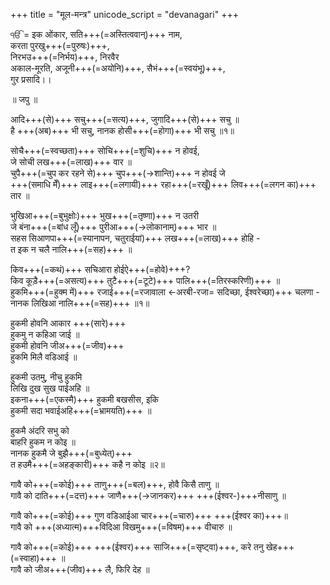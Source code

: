 +++
title = "मूल-मन्त्र"
unicode_script = "devanagari"
+++

ੴ = इक ओंकार, सति+++(=अस्तित्ववान्)+++ नाम,  
करता पुरखु+++(=पुरुषः)+++,  
निरभउ+++(=निर्भय)+++, निरवैर  
अकाल-मूरति, अजूनी+++(=अयोनि)+++, सैभं+++(=स्वयंभू)+++,  
गुर प्रसादि।।

॥ जपु ॥

आदि+++(से)+++ सचु+++(=सत्य)+++, जुगादि+++(से)+++ सचु ॥  
है +++(अब)+++ भी सचु, नानक होसी+++(=होगा)+++ भी सचु ॥१॥

सोचै+++(=स्वच्छता)+++ सोचि+++(=शुचि)+++ न होवई,  
जे सोची लख+++(=लाख)+++ वार ॥  
चुपै+++(=चुप कर रहने से)+++ चुप+++(→शान्ति)+++ न होवई जे  
+++(समाधि मेँ)+++ लाइ+++(=लगायी)+++ रहा+++(=रखूँ)+++ लिव+++(=लगन का)+++ तार ॥

भुखिआ+++(=बुभुक्षोः)+++ भुख+++(=तृष्णा)+++ न उतरी  
जे बंना+++(=बांध लूँ)+++ पुरीआ+++(→लोकानाम्)+++ भार ॥  
सहस सिआणपा+++(=स्यानापन, चतुराईयां)+++ लख+++(=लाख)+++ होहि -  
त इक न चलै नालि+++(=सह)+++ ॥

किव+++(=कथं)+++ सचिआरा होईऐ+++(=होवे)+++?  
किव कूड़ै+++(=असत्य)+++ तुटै+++(=टूटे)+++ पालि+++(=तिरस्करिणी)+++ ॥  
हुकमि+++(=हुक्म में)+++ रजाई+++(=रजावाला ←अरबी-रजा= सदिच्छा, ईश्वरेच्छा)+++ चलणा -  
नानक लिखिआ नालि+++(=सह)+++ ॥१॥

हुकमी होवनि आकार  +++(सारे)+++  
हुकमु न कहिआ जाई ॥  
हुकमी होवनि जीअ+++(=जीव)+++  
हुकमि मिलै वडिआई ॥

हुकमी उतमु, नीचु हुकमि  
लिखि दुख सुख पाईअहि ॥  
इकना+++(=एकस्मै)+++ हुकमी बखसीस, इकि  
हुकमी सदा भवाईअहि+++(=भ्रामयति)+++ ॥

हुकमै अंदरि सभु को  
बाहरि हुकम न कोइ ॥  
नानक हुकमै जे बुझै+++(=बुध्येत्)+++  
त हउमै+++(=अहङ्कारी)+++ कहै न कोइ ॥२॥

गावै को+++(=कोई)+++ ताणु+++(=बल)+++, होवै किसै ताणु ॥  
गावै को दाति+++(=दत्त)+++ जाणै+++(→जानकर)+++ +++(ईश्वर-)+++नीसाणु ॥

गावै को+++(=कोई)+++ गुण वडिआईआ चार+++(=चारु)+++ +++(ईश्वर का)+++॥  
गावै को +++(अध्यात्म)+++विदिआ विखमु+++(=विषम)+++ वीचारु ॥

गावै को+++(=कोई)+++ +++(ईश्वर)+++ साजि+++(=सृष्ट्वा)+++, करे तनु खेह+++(=स्वाहा)+++ ॥  
गावै को जीअ+++(जीव)+++ लै, फिरि देह ॥

